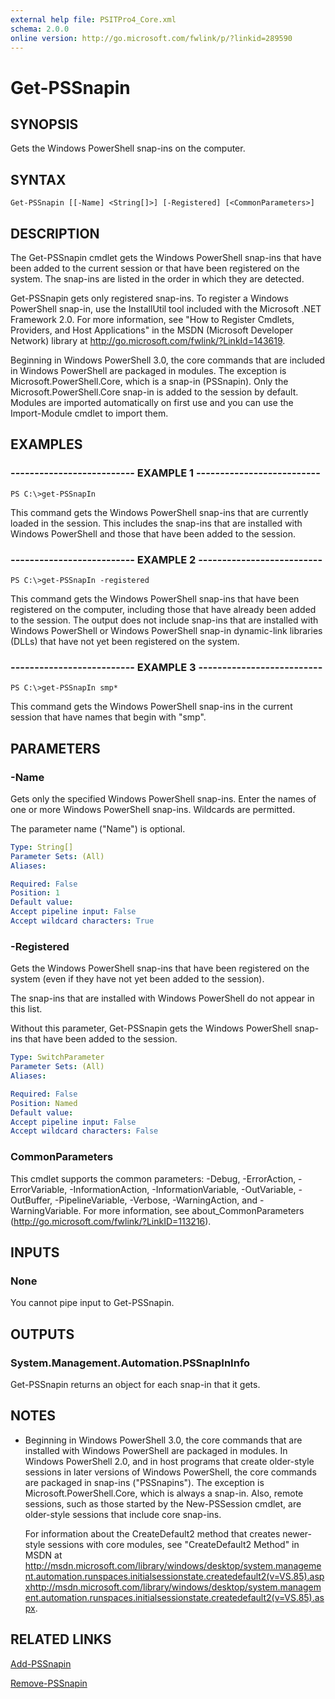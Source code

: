 ```yaml
---
external help file: PSITPro4_Core.xml
schema: 2.0.0
online version: http://go.microsoft.com/fwlink/p/?linkid=289590
---
```


# Get-PSSnapin
## SYNOPSIS
Gets the Windows PowerShell snap-ins on the computer.
## SYNTAX

```
Get-PSSnapin [[-Name] <String[]>] [-Registered] [<CommonParameters>]
```

## DESCRIPTION
The Get-PSSnapin cmdlet gets the Windows PowerShell snap-ins that have been added to the current session or that have been registered on the system.
The snap-ins are listed in the order in which they are detected.

Get-PSSnapin gets only registered snap-ins.
To register a Windows PowerShell snap-in, use the InstallUtil tool included with the Microsoft .NET Framework 2.0.
For more information, see "How to Register Cmdlets, Providers, and Host Applications" in the MSDN (Microsoft Developer Network) library at http://go.microsoft.com/fwlink/?LinkId=143619.

Beginning in Windows PowerShell 3.0, the core commands that are included in Windows PowerShell are packaged in modules.
The exception is Microsoft.PowerShell.Core, which is a snap-in (PSSnapin).
Only the Microsoft.PowerShell.Core snap-in is added to the session by default.
Modules are imported automatically on first use and you can use the Import-Module cmdlet to import them.
## EXAMPLES

### -------------------------- EXAMPLE 1 --------------------------
```
PS C:\>get-PSSnapIn
```

This command gets the Windows PowerShell snap-ins that are currently loaded in the session.
This includes the snap-ins that are installed with Windows PowerShell and those that have been added to the session.
### -------------------------- EXAMPLE 2 --------------------------
```
PS C:\>get-PSSnapIn -registered
```

This command gets the Windows PowerShell snap-ins that have been registered on the computer, including those that have already been added to the session.
The output does not include snap-ins that are installed with Windows PowerShell or Windows PowerShell snap-in dynamic-link libraries (DLLs) that have not yet been registered on the system.
### -------------------------- EXAMPLE 3 --------------------------
```
PS C:\>get-PSSnapIn smp*
```

This command gets the Windows PowerShell snap-ins in the current session that have names that begin with "smp".
## PARAMETERS

### -Name
Gets only the specified Windows PowerShell snap-ins.
Enter the names of one or more Windows PowerShell snap-ins.
Wildcards are permitted.

The parameter name ("Name") is optional.

```yaml
Type: String[]
Parameter Sets: (All)
Aliases: 

Required: False
Position: 1
Default value: 
Accept pipeline input: False
Accept wildcard characters: True
```

### -Registered
Gets the Windows PowerShell snap-ins that have been registered on the system (even if they have not yet been added to the session).

The snap-ins that are installed with Windows PowerShell do not appear in this list.

Without this parameter, Get-PSSnapin gets the Windows PowerShell snap-ins that have been added to the session.

```yaml
Type: SwitchParameter
Parameter Sets: (All)
Aliases: 

Required: False
Position: Named
Default value: 
Accept pipeline input: False
Accept wildcard characters: False
```

### CommonParameters
This cmdlet supports the common parameters: -Debug, -ErrorAction, -ErrorVariable, -InformationAction, -InformationVariable, -OutVariable, -OutBuffer, -PipelineVariable, -Verbose, -WarningAction, and -WarningVariable. For more information, see about_CommonParameters (http://go.microsoft.com/fwlink/?LinkID=113216).
## INPUTS

### None
You cannot pipe input to Get-PSSnapin.
## OUTPUTS

### System.Management.Automation.PSSnapInInfo
Get-PSSnapin returns an object for each snap-in that it gets.
## NOTES
* Beginning in Windows PowerShell 3.0, the core commands that are installed with Windows PowerShell are packaged in modules. In Windows PowerShell 2.0, and in host programs that create older-style sessions in later versions of Windows PowerShell, the core commands are packaged in snap-ins ("PSSnapins"). The exception is Microsoft.PowerShell.Core, which is always a snap-in. Also, remote sessions, such as those started by the New-PSSession cmdlet, are older-style sessions that include core snap-ins.

  For information about the CreateDefault2 method that creates newer-style sessions with core modules, see "CreateDefault2 Method" in MSDN at http://msdn.microsoft.com/library/windows/desktop/system.management.automation.runspaces.initialsessionstate.createdefault2(v=VS.85).aspxhttp://msdn.microsoft.com/library/windows/desktop/system.management.automation.runspaces.initialsessionstate.createdefault2(v=VS.85).aspx.
## RELATED LINKS

[Add-PSSnapin](Add-PSSnapin.md)

[Remove-PSSnapin](Remove-PSSnapin.md)

